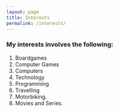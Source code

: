 ```yaml
---
layout: page
title: Interests 
permalink: /interests/
--- 
```

### My interests involves the following:
1. Boardgames
2. Computer Games
3. Computers
4. Technology
5. Programming
6. Travelling
7. Motorbiking.
8. Movies and Series.

